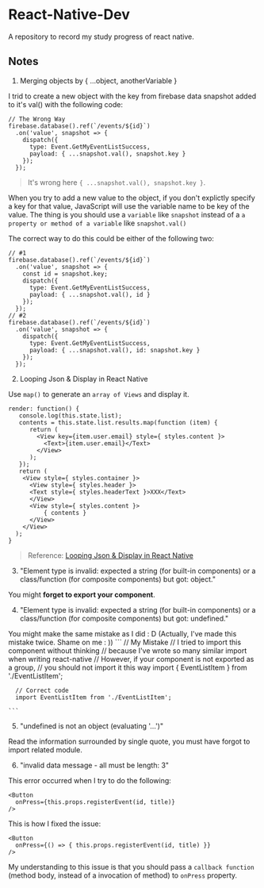 # React-Native-Dev
A repository to record my study progress of react native.


## Notes

1. Merging objects by { ...object, anotherVariable }

  I trid to create a new object with the key from firebase data snapshot added to it's val() with the following code:
  
  ```
  // The Wrong Way
  firebase.database().ref(`/events/${id}`)
    .on('value', snapshot => {
      dispatch({ 
        type: Event.GetMyEventListSuccess, 
        payload: { ...snapshot.val(), snapshot.key } 
      });
    });
  ```
  > It's wrong here `{ ...snapshot.val(), snapshot.key }`.
  
  When you try to add a new value to the object, if you don't explictly specify a key for that value, JavaScript will use the variable name to be key of the value. The thing is you should use a `variable` like `snapshot` instead of a `a property or method of a variable` like `snapshot.val()`
  
  The correct way to do this could be either of the following two:
  
  ```
  // #1
  firebase.database().ref(`/events/${id}`)
    .on('value', snapshot => {
      const id = snapshot.key;
      dispatch({ 
        type: Event.GetMyEventListSuccess, 
        payload: { ...snapshot.val(), id } 
      });
    });
  // #2
  firebase.database().ref(`/events/${id}`)
    .on('value', snapshot => {
      dispatch({ 
        type: Event.GetMyEventListSuccess, 
        payload: { ...snapshot.val(), id: snapshot.key } 
      });
    });
  ```

2. Looping Json & Display in React Native

  Use `map()` to generate an `array of Views` and display it.
  
  ```
  render: function() {
     console.log(this.state.list);
     contents = this.state.list.results.map(function (item) {
        return (
          <View key={item.user.email} style={ styles.content }>
            <Text>{item.user.email}</Text>
          </View>
        );
     });
     return (
      <View style={ styles.container }>
        <View style={ styles.header }>
        <Text style={ styles.headerText }>XXX</Text>
        </View>
        <View style={ styles.content }>
            { contents }
        </View>
      </View>
    );
  }
  ```
  > Reference: [Looping Json & Display in React Native](http://stackoverflow.com/a/34253075/5630767)

3. "Element type is invalid: expected a string (for built-in components) or a class/function (for composite components) but got: object."

  You might **forget to export your component**.
    
4. "Element type is invalid: expected a string (for built-in components) or a class/function (for composite components) but got: undefined."
  
  You might make the same mistake as I did : D (Actually, I've made this mistake twice. Shame on me : ))
    ```
      // My Mistake
      // I tried to import this component without thinking
      // because I've wrote so many similar import when writing react-native
      // However, if your component is not exported as a group,
      // you should not import it this way
      import { EventListItem } from './EventListItem';
      
      // Correct code
      import EventListItem from './EventListItem';
      
    ```

5. "undefined is not an object (evaluating '...')"

  Read the information surrounded by single quote, you must have forgot to import related module.
  
6. "invalid data message - all must be length: 3"

  This error occurred when I try to do the following:
  ```
  <Button
    onPress={this.props.registerEvent(id, title)}
  />
  ```
  This is how I fixed the issue:
  ```
  <Button
    onPress={() => { this.props.registerEvent(id, title) }}
  />
  ```
  My understanding to this issue is that you should pass a `callback function` (method body, instead of a invocation of method) to `onPress` property. 
